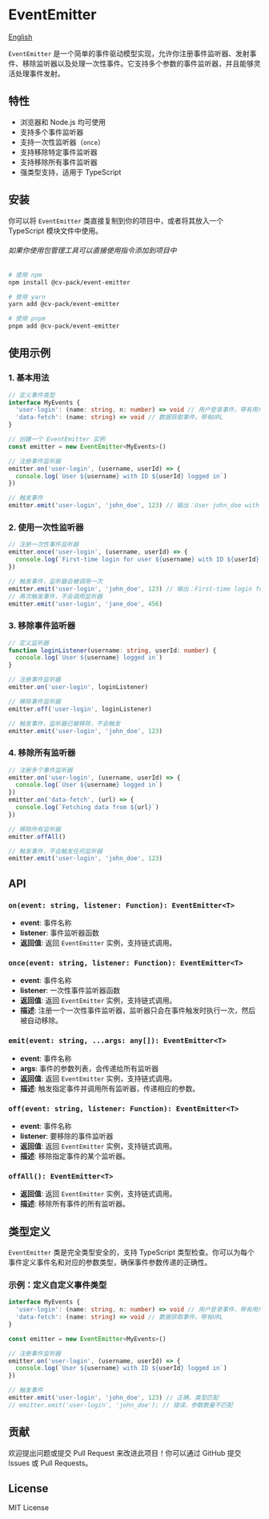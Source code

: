 # EventEmitter

[English](README.md)

`EventEmitter` 是一个简单的事件驱动模型实现，允许你注册事件监听器、发射事件、移除监听器以及处理一次性事件。它支持多个参数的事件监听器，并且能够灵活处理事件发射。

## 特性
- 浏览器和 Node.js 均可使用
- 支持多个事件监听器
- 支持一次性监听器（`once`）
- 支持移除特定事件监听器
- 支持移除所有事件监听器
- 强类型支持，适用于 TypeScript

## 安装

你可以将 `EventEmitter` 类直接复制到你的项目中，或者将其放入一个 TypeScript 模块文件中使用。

###### 如果你使用包管理工具可以直接使用指令添加到项目中
```bash
# 使用 npm
npm install @cv-pack/event-emitter

# 使用 yarn
yarn add @cv-pack/event-emitter

# 使用 pnpm
pnpm add @cv-pack/event-emitter
```

## 使用示例

### 1. 基本用法

```typescript
// 定义事件类型
interface MyEvents {
  'user-login': (name: string, n: number) => void // 用户登录事件，带有用户名和用户ID
  'data-fetch': (name: string) => void // 数据获取事件，带有URL
}

// 创建一个 EventEmitter 实例
const emitter = new EventEmitter<MyEvents>()

// 注册事件监听器
emitter.on('user-login', (username, userId) => {
  console.log(`User ${username} with ID ${userId} logged in`)
})

// 触发事件
emitter.emit('user-login', 'john_doe', 123) // 输出：User john_doe with ID 123 logged in
```

### 2. 使用一次性监听器

```typescript
// 注册一次性事件监听器
emitter.once('user-login', (username, userId) => {
  console.log(`First-time login for user ${username} with ID ${userId}`)
})

// 触发事件，监听器会被调用一次
emitter.emit('user-login', 'john_doe', 123) // 输出：First-time login for user john_doe with ID 123
// 再次触发事件，不会调用监听器
emitter.emit('user-login', 'jane_doe', 456)
```

### 3. 移除事件监听器

```typescript
// 定义监听器
function loginListener(username: string, userId: number) {
  console.log(`User ${username} logged in`)
}

// 注册事件监听器
emitter.on('user-login', loginListener)

// 移除事件监听器
emitter.off('user-login', loginListener)

// 触发事件，监听器已被移除，不会触发
emitter.emit('user-login', 'john_doe', 123)
```

### 4. 移除所有监听器

```typescript
// 注册多个事件监听器
emitter.on('user-login', (username, userId) => {
  console.log(`User ${username} logged in`)
})
emitter.on('data-fetch', (url) => {
  console.log(`Fetching data from ${url}`)
})

// 移除所有监听器
emitter.offAll()

// 触发事件，不会触发任何监听器
emitter.emit('user-login', 'john_doe', 123)
```

## API

### `on(event: string, listener: Function): EventEmitter<T>`
- **event**: 事件名称
- **listener**: 事件监听器函数
- **返回值**: 返回 `EventEmitter` 实例，支持链式调用。

### `once(event: string, listener: Function): EventEmitter<T>`
- **event**: 事件名称
- **listener**: 一次性事件监听器函数
- **返回值**: 返回 `EventEmitter` 实例，支持链式调用。
- **描述**: 注册一个一次性事件监听器，监听器只会在事件触发时执行一次，然后被自动移除。

### `emit(event: string, ...args: any[]): EventEmitter<T>`
- **event**: 事件名称
- **args**: 事件的参数列表，会传递给所有监听器
- **返回值**: 返回 `EventEmitter` 实例，支持链式调用。
- **描述**: 触发指定事件并调用所有监听器，传递相应的参数。

### `off(event: string, listener: Function): EventEmitter<T>`
- **event**: 事件名称
- **listener**: 要移除的事件监听器
- **返回值**: 返回 `EventEmitter` 实例，支持链式调用。
- **描述**: 移除指定事件的某个监听器。

### `offAll(): EventEmitter<T>`
- **返回值**: 返回 `EventEmitter` 实例，支持链式调用。
- **描述**: 移除所有事件的所有监听器。

## 类型定义

`EventEmitter` 类是完全类型安全的，支持 TypeScript 类型检查。你可以为每个事件定义事件名和对应的参数类型，确保事件参数传递的正确性。

### 示例：定义自定义事件类型

```typescript
interface MyEvents {
  'user-login': (name: string, n: number) => void // 用户登录事件，带有用户名和用户ID
  'data-fetch': (name: string) => void // 数据获取事件，带有URL
}

const emitter = new EventEmitter<MyEvents>()

// 注册事件监听器
emitter.on('user-login', (username, userId) => {
  console.log(`User ${username} with ID ${userId} logged in`)
})

// 触发事件
emitter.emit('user-login', 'john_doe', 123) // 正确，类型匹配
// emitter.emit('user-login', 'john_doe'); // 错误，参数数量不匹配
```

## 贡献

欢迎提出问题或提交 Pull Request 来改进此项目！你可以通过 GitHub 提交 Issues 或 Pull Requests。

## License

MIT License
